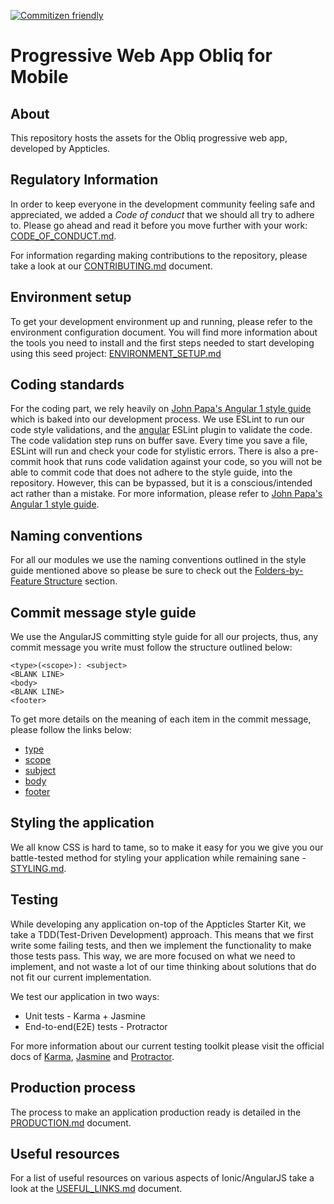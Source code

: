 [![Commitizen friendly](https://img.shields.io/badge/commitizen-friendly-brightgreen.svg)](http://commitizen.github.io/cz-cli/)

# Progressive Web App Obliq for Mobile


## About

This repository hosts the assets for the Obliq progressive web app, developed by Appticles.

## Regulatory Information

In order to keep everyone in the development community feeling safe and appreciated,
we added a *Code of conduct* that we should all try to adhere to. Please go ahead
and read it before you move further with your work: [CODE_OF_CONDUCT.md](CODE_OF_CONDUCT.md).

For information regarding making contributions to the repository, please take a look
at our [CONTRIBUTING.md](CONTRIBUTING.md) document.

## Environment setup

To get your development environment up and running, please refer to the environment
configuration document. You will find more information about the tools you
need to install and the first steps needed to start developing using this seed project:
[ENVIRONMENT_SETUP.md](ENVIRONMENT_SETUP.md)

## Coding standards

For the coding part, we rely heavily on [John Papa's Angular 1 style guide](https://github.com/johnpapa/angular-styleguide/blob/master/a1/README.md) which is baked
into our development process. We use ESLint to run our code style validations, and the [angular](https://www.npmjs.com/package/eslint-plugin-angular)
ESLint plugin to validate the code. The code validation step runs on buffer save.
Every time you save a file, ESLint will run and check your code for stylistic errors.
There is also a pre-commit hook that runs code validation against your code, so you will not be
able to commit code that does not adhere to the style guide, into the repository.
However, this can be bypassed, but it is a conscious/intended act rather than a mistake.
For more information, please refer to [John Papa's Angular 1 style guide](https://github.com/johnpapa/angular-styleguide/blob/master/a1/README.md).

## Naming conventions

For all our modules we use the naming conventions outlined in the style guide mentioned above so please be sure
to check out the [Folders-by-Feature Structure](https://github.com/johnpapa/angular-styleguide/blob/master/a1/README.md#folders-by-feature-structure) section.

## Commit message style guide

We use the AngularJS committing style guide for all our projects, thus, any commit message
you write must follow the structure outlined below:

```
<type>(<scope>): <subject>  
<BLANK LINE>  
<body>  
<BLANK LINE>  
<footer>
```  

To get more details on the meaning of each item in the commit message, please follow the links below:

- [type](https://github.com/angular/angular.js/blob/master/CONTRIBUTING.md#type)
- [scope](https://github.com/angular/angular.js/blob/master/CONTRIBUTING.md#scope)
- [subject](https://github.com/angular/angular.js/blob/master/CONTRIBUTING.md#subject)  
- [body](https://github.com/angular/angular.js/blob/master/CONTRIBUTING.md#body)  
- [footer](https://github.com/angular/angular.js/blob/master/CONTRIBUTING.md#footer)  

## Styling the application

We all know CSS is hard to tame, so to make it easy for you we give you our battle-tested method for styling your application while remaining sane - [STYLING.md](STYLING.md). 

## Testing

While developing any application on-top of the Appticles Starter Kit, we take a TDD(Test-Driven Development)
approach. This means that we first write some failing tests, and then we implement the functionality to make
those tests pass. This way, we are more focused on what we need to implement, and not waste a lot
of our time thinking about solutions that do not fit our current implementation.

We test our application in two ways:

- Unit tests - Karma + Jasmine
- End-to-end(E2E) tests - Protractor

For more information about our current testing toolkit please visit the official docs of [Karma](https://karma-runner.github.io/1.0/index.html), [Jasmine](http://jasmine.github.io/) and [Protractor](http://www.protractortest.org/#/).

## Production process

The process to make an application production ready is detailed in the [PRODUCTION.md](PRODUCTION.md) document.

## Useful resources

For a list of useful resources on various aspects of Ionic/AngularJS take a look at
the [USEFUL_LINKS.md](USEFUL_LINKS.md) document.